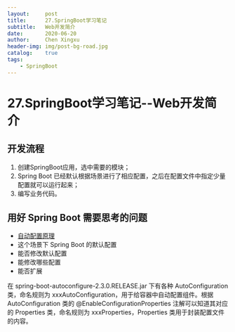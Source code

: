 ```yaml
---
layout:     post
title:      27.SpringBoot学习笔记
subtitle:   Web开发简介
date:       2020-06-20
author:     Chen Xingxu
header-img: img/post-bg-road.jpg
catalog:    true
tags:
    - SpringBoot
---
```

# 27.SpringBoot学习笔记--Web开发简介

## 开发流程

1. 创建SpringBoot应用，选中需要的模块；
2. Spring Boot 已经默认根据场景进行了相应配置，之后在配置文件中指定少量配置就可以运行起来；
3. 编写业务代码。

## 用好 Spring Boot 需要思考的问题

- [自动配置原理](https://blog.csdn.net/gaoxiaokun4282/article/details/106633402)
- 这个场景下 Spring Boot 的默认配置
- 能否修改默认配置
- 能修改哪些配置
- 能否扩展

在 spring-boot-autoconfigure-2.3.0.RELEASE.jar 下有各种 AutoConfiguration 类，命名规则为 xxxAutoConfiguration，用于给容器中自动配置组件。根据 AutoConfiguration 类的 @EnableConfigurationProperties 注解可以知道其对应的 Properties 类，命名规则为 xxxProperties，Properties 类用于封装配置文件的内容。